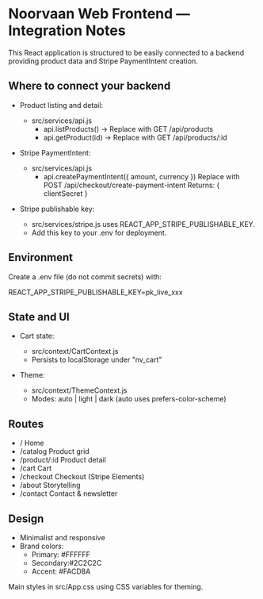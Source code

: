 # Noorvaan Web Frontend — Integration Notes

This React application is structured to be easily connected to a backend providing product data and Stripe PaymentIntent creation.

## Where to connect your backend

- Product listing and detail:
  - src/services/api.js
    - api.listProducts()  -> Replace with GET /api/products
    - api.getProduct(id)  -> Replace with GET /api/products/:id

- Stripe PaymentIntent:
  - src/services/api.js
    - api.createPaymentIntent({ amount, currency })
      Replace with POST /api/checkout/create-payment-intent
      Returns: { clientSecret }

- Stripe publishable key:
  - src/services/stripe.js uses REACT_APP_STRIPE_PUBLISHABLE_KEY.
  - Add this key to your .env for deployment.

## Environment

Create a .env file (do not commit secrets) with:

REACT_APP_STRIPE_PUBLISHABLE_KEY=pk_live_xxx

## State and UI

- Cart state:
  - src/context/CartContext.js
  - Persists to localStorage under "nv_cart"

- Theme:
  - src/context/ThemeContext.js
  - Modes: auto | light | dark (auto uses prefers-color-scheme)

## Routes

- /            Home
- /catalog     Product grid
- /product/:id Product detail
- /cart        Cart
- /checkout    Checkout (Stripe Elements)
- /about       Storytelling
- /contact     Contact & newsletter

## Design

- Minimalist and responsive
- Brand colors:
  - Primary:  #FFFFFF
  - Secondary:#2C2C2C
  - Accent:   #FACD8A

Main styles in src/App.css using CSS variables for theming.
